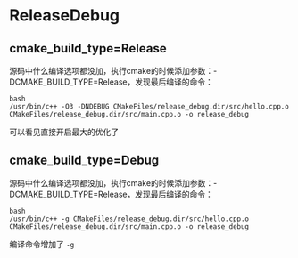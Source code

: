 # ReleaseDebug

## cmake_build_type=Release

源码中什么编译选项都没加，执行cmake的时候添加参数：-DCMAKE_BUILD_TYPE=Release，发现最后编译的命令：

```
bash
/usr/bin/c++ -O3 -DNDEBUG CMakeFiles/release_debug.dir/src/hello.cpp.o CMakeFiles/release_debug.dir/src/main.cpp.o -o release_debug
```

可以看见直接开启最大的优化了

## cmake_build_type=Debug

源码中什么编译选项都没加，执行cmake的时候添加参数：-DCMAKE_BUILD_TYPE=Release，发现最后编译的命令：

```
bash
/usr/bin/c++ -g CMakeFiles/release_debug.dir/src/hello.cpp.o CMakeFiles/release_debug.dir/src/main.cpp.o -o release_debug
```

编译命令增加了 `-g`
